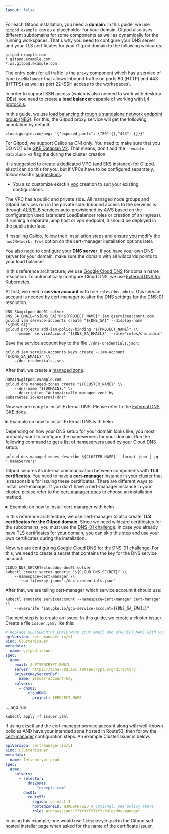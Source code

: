 ```yaml
---
layout: false
---
```


<script lang="ts">
  import CloudPlatformToggle from "$lib/components/docs/cloud-platform-toggle.svelte";
</script>

For each Gitpod installation, you need a **domain**. In this guide, we use `gitpod.example.com` as a placeholder for your domain. Gitpod also uses different subdomains for some components as well as dynamically for the running workspaces. That's why you need to configure your DNS server and your TLS certificates for your Gitpod domain to the following wildcards:

```
gitpod.example.com
*.gitpod.example.com
*.ws.gitpod.example.com
```

The entry point for all traffic is the `proxy` component which has a service of type `LoadBalancer` that allows inbound traffic on ports 80 (HTTP) and 443 (HTTPS) as well as port 22 (SSH access to the workspaces).

In order to support SSH access (which is also needed to work with desktop IDEs), you need to create a **load balancer** capable of working with [L4 protocols](https://en.wikipedia.org/wiki/OSI_model#Layer_4:_Transport_layer).

<CloudPlatformToggle id="cloud-platform-toggle-networking">
<div slot="gcp">

In this guide, we use [load balancing through a standalone network endpoint group (NEG)](https://cloud.google.com/kubernetes-engine/docs/how-to/standalone-neg). For this, the Gitpod proxy service will get the following annotation by default:

```
cloud.google.com/neg: '{"exposed_ports": {"80":{},"443": {}}}'
```

For Gitpod, we support Calico as CNI only. You need to make sure that you DO NOT use [GKE Dataplan V2](https://cloud.google.com/kubernetes-engine/docs/concepts/dataplane-v2). That means, don't add the `--enable-dataplane-v2` flag the during the cluster creation.

</div>
<div slot="aws">

It is suggested to create a dedicated VPC (and EKS instance) for Gitpod. eksctl can do this for you, but if VPCs have to be configured separately, follow eksctl’s [suggestions](https://eksctl.io/usage/vpc-configuration/).

- You also customize eksctl’s [vpc](https://eksctl.io/usage/vpc-subnet-settings/#custom-subnet-topology) creation to suit your existing configurations.

The VPC has a public and private side. All managed node groups and Gitpod services run in the private side. Inbound access to the services is through ALB/ELB services auto-provisioned by AWS based on the configuration used (standard LoadBalancer roles or creation of an Ingress). If running a separate jump host or vpn endpoint, it should be deployed in the public interface.

If installing Calico, follow their [installation steps](https://projectcalico.docs.tigera.io/getting-started/kubernetes/managed-public-cloud/eks) and ensure you modify the `hostNetwork: True` option on the cert-manager installation options later.

</div>
</CloudPlatformToggle>

You also need to configure your **DNS server**. If you have your own DNS server for your domain, make sure the domain with all wildcards points to your load balancer.

<CloudPlatformToggle id="cloud-platform-toggle-dns">
<div slot="gcp">

In this reference architecture, we use [Google Cloud DNS](https://cloud.google.com/dns) for domain name resolution. To automatically configure Cloud DNS, we use [External DNS for Kubernetes](https://github.com/kubernetes-sigs/external-dns).

At first, we need a **service account** with role `roles/dns.admin`. This service account is needed by cert-manager to alter the DNS settings for the DNS-01 resolution.

```
DNS_SA=gitpod-dns01-solver
DNS_SA_EMAIL="${DNS_SA}"@"${PROJECT_NAME}".iam.gserviceaccount.com
gcloud iam service-accounts create "${DNS_SA}" --display-name "${DNS_SA}"
gcloud projects add-iam-policy-binding "${PROJECT_NAME}" \\
    --member serviceAccount:"${DNS_SA_EMAIL}" --role="roles/dns.admin"
```

Save the service account key to the file `./dns-credentials.json`:

```
gcloud iam service-accounts keys create --iam-account "${DNS_SA_EMAIL}" \\
    ./dns-credentials.json
```

After that, we create a [managed zone](https://cloud.google.com/dns/docs/zones).

```
DOMAIN=gitpod.example.com
gcloud dns managed-zones create "${CLUSTER_NAME}" \\
    --dns-name "${DOMAIN}." \\
    --description "Automatically managed zone by kubernetes.io/external-dns"
```

Now we are ready to install External DNS. Please refer to the [External DNS GKE docs](https://github.com/kubernetes-sigs/external-dns/blob/master/docs/tutorials/gke.md).

<details>
  <summary  class="text-p-medium">Example on how to install External DNS with helm</summary>

```
helm repo add bitnami https://charts.bitnami.com/bitnami
helm repo update
helm upgrade \\
    --atomic \\
    --cleanup-on-fail \\
    --create-namespace \\
    --install \\
    --namespace external-dns \\
    --reset-values \\
    --set provider=google \\
    --set google.project="${PROJECT_NAME}" \\
    --set logFormat=json \\
    --set google.serviceAccountSecretKey=dns-credentials.json \\
    --wait \\
    external-dns \\
    bitnami/external-dns
```

</details>

Depending on how your DNS setup for your domain looks like, you most probably want to configure the nameservers for your domain. Run the following command to get a list of nameservers used by your Cloud DNS setup:

```
gcloud dns managed-zones describe ${CLUSTER_NAME} --format json | jq '.nameServers'
```

</div>
<div slot="aws">

</div>
</CloudPlatformToggle>

Gitpod secures its internal communication between components with **TLS certificates**. You need to have a **[cert-manager](https://cert-manager.io/)** instance in your cluster that is responsible for issuing these certificates. There are different ways to install cert-manager. If you don’t have a cert-manager instance in your cluster, please refer to the [cert-manager docs](https://cert-manager.io/docs/) to choose an installation method.

<details>
  <summary  class="text-p-medium">Example on how to install cert-manager with helm</summary>

```
helm repo add jetstack https://charts.jetstack.io
helm repo update
helm upgrade \\
    --atomic \\
    --cleanup-on-fail \\
    --create-namespace \\
    --install \\
    --namespace cert-manager \\
    --reset-values \\
    --set installCRDs=true \\
    --set 'extraArgs={--dns01-recursive-nameservers-only=true,--dns01-recursive-nameservers=8.8.8.8:53\,1.1.1.1:53}' \\
    --wait \\
    cert-manager \\
    jetstack/cert-manager
```

</details>

In this reference architecture, we use cert-manager to also create **TLS certificates for the Gitpod domain**. Since we need wildcard certificates for the subdomains, you must use the [DNS-01 challenge](https://letsencrypt.org/docs/challenge-types/#dns-01-challenge). In case you already have TLS certificates for your domain, you can skip this step and use your own certificates during the installation.

<CloudPlatformToggle id="cloud-platform-toggle-cert-manager-tls">
<div slot="gcp">

Now, we are configuring [Google Cloud DNS for the DNS-01 challenge](https://cert-manager.io/docs/configuration/acme/dns01/google/). For this, we need to create a secret that contains the key for the DNS service account:

```
CLOUD_DNS_SECRET=clouddns-dns01-solver
kubectl create secret generic "${CLOUD_DNS_SECRET}" \\
    --namespace=cert-manager \\
    --from-file=key.json="./dns-credentials.json"
```

After that, we are telling cert-manager which service account it should use:

```
kubectl annotate serviceaccount --namespace=cert-manager cert-manager \\
    --overwrite "iam.gke.io/gcp-service-account=${DNS_SA_EMAIL}"
```

The next step is to create an issuer. In this guide, we create a cluster issuer. Create a file `issuer.yaml` like this:

```yaml
# Replace $LETSENCRYPT_EMAIL with your email and $PROJECT_NAME with your GCP project name
apiVersion: cert-manager.io/v1
kind: ClusterIssuer
metadata:
  name: gitpod-issuer
spec:
  acme:
    email: $LETSENCRYPT_EMAIL
    server: https://acme-v02.api.letsencrypt.org/directory
    privateKeySecretRef:
      name: issuer-account-key
    solvers:
      - dns01:
          cloudDNS:
            project: $PROJECT_NAME
```

… and run:

```
kubectl apply -f issuer.yaml
```

</div>
<div slot="aws">

If using eksctl and the cert-manager service account along with well-known policies AND have your intended zone hosted in Route53, then follow the [cert-manager](https://cert-manager.io/docs/configuration/acme/dns01/route53/) configuration steps. An example ClusterIssuer is below.

```yaml
apiVersion: cert-manager.io/v1
kind: ClusterIssuer
metadata:
  name: letsencrypt-prod
spec:
  acme:
    solvers:
      - selector:
          dnsZones:
            - "example.com"
        dns01:
          route53:
            region: us-east-1
            hostedZoneID: HJKDSFH7823 # optional, see policy above
            role: arn:aws:iam::YYYYYYYYYYYY:role/dns-manager
```

In using this example, one would use `letsencrypt-pod` in the Gitpod self hosted installer page when asked for the name of the certificate issuer.

</div>
</CloudPlatformToggle>
